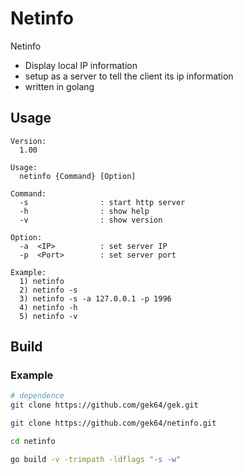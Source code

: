 # Netinfo
Netinfo
- Display local IP information
- setup as a server to tell the client its ip information 
- written in golang 

## Usage
```
Version:
  1.00

Usage:
  netinfo {Command} [Option]

Command:
  -s                : start http server
  -h                : show help
  -v                : show version

Option:
  -a  <IP>          : set server IP
  -p  <Port>        : set server port

Example:
  1) netinfo
  2) netinfo -s
  3) netinfo -s -a 127.0.0.1 -p 1996
  4) netinfo -h
  5) netinfo -v
```

## Build
### Example
```sh
# dependence
git clone https://github.com/gek64/gek.git

git clone https://github.com/gek64/netinfo.git

cd netinfo

go build -v -trimpath -ldflags "-s -w"
```
